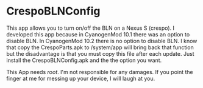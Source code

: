 CrespoBLNConfig
===============
This app allows you to turn on/off the BLN on a Nexus S (crespo).
I developed this app because in CyanogenMod 10.1 there was an option to disable BLN.
In CyanogenMod 10.2 there is no option to disable BLN.
I know that copy the CrespoParts.apk to /system/app will bring back that
function but the disadvantage is that you must copy this file after each update.
Just install the CrespoBLNConfig.apk and the the option you want.

This App needs *root*.
I'm not responsible for any damages.
If you point the finger at me for messing up your device, I will laugh at you.
